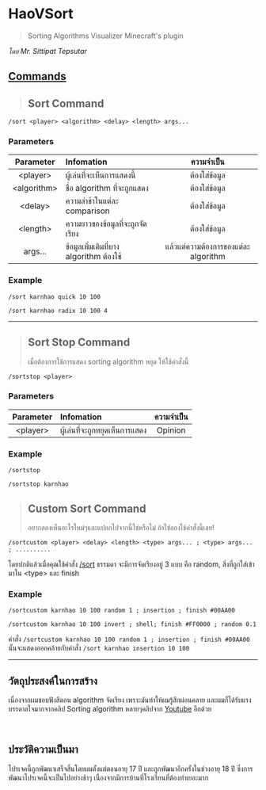 # HaoVSort

> Sorting Algorithms Visualizer Minecraft's plugin

_โดย Mr. Sittipat Tepsutar_

## [Commands](src/main/java/com/hao/haovsort/commands/Sort.java)
> ## Sort Command
```
/sort <player> <algorithm> <delay> <length> args...
```
### Parameters
|Parameter|Infomation|ความจำเป็น|
|:-:|:-|:-:|
|\<player\>|ผู้เล่นที่จะเห็นการแสดงนี้|ต้องใส่ข้อมูล|
|\<algorithm\>|ชื่อ algorithm ที่จะถูกแสดง|ต้องใส่ข้อมูล|
|\<delay\>|ความล่าช้าในแต่ละ comparison|ต้องใส่ข้อมูล|
|\<length\>|ความยาวของข้อมูลที่จะถูกจัดเรียง|ต้องใส่ข้อมูล|
|args...|ข้อมูลเพิ่มเติมที่บาง algorithm ต้องใช้|แล้วแต่ความต้องการของแต่ละ algorithm

### Example
```
/sort karnhao quick 10 100
```
```
/sort karnhao radix 10 100 4
```

<hr>

> ## Sort Stop Command
> เมื่อต้องการใช้การแสดง sorting algorithm หยุด ให้ใช้คำสั่งนี้
```
/sortstop <player>
```
### Parameters
|Parameter|Infomation|ความจำเป็น|
|:-:|:-|:-:|
|\<player\>|ผู้เล่นที่จะถูกหยุดเห็นการแสดง|Opinion|

### Example
```
/sortstop
```
```
/sortstop karnhao
```

> ## Custom Sort Command
> อยากลองเห็นอะไรใหม่ๆและแปลกไปจากนี้ใช่หรือไม่ ถ้าใช่ลองใช้คำสั่งนี้เลย!

```
/sortcustom <player> <delay> <length> <type> args... ; <type> args... ; ..........
```
โดยปกติแล้วเมื่อคุณใช้คำสั่ง [/sort](#sort-command) ธรรมดา จะมีการจัดเรียงอยู่ 3 แบบ คือ random, สิ่งที่ถูกใส่เข้ามาใน \<type\> และ finish

### Example
```
/sortcustom karnhao 10 100 random 1 ; insertion ; finish #00AA00
```
```
/sortcustom karnhao 10 100 invert ; shell; finish #FF0000 ; random 0.1
```

คำสั่ง `/sortcustom karnhao 10 100 random 1 ; insertion ; finish #00AA00` นั้นจะแสดงออกคล้ายกับคำสั่ง `/sort karnhao insertion 10 100`

<hr>


## วัตถุประสงค์ในการสร้าง
เนื่องจากผมชอบฟังสีตอน algorithm จัดเรียง เพราะมันทำให้ผมรู้สึกผ่อนคลาย และผมก็ได้รับแรงบรรดาลใจมากจากคลิป Sorting algorithm หลายๆคลิปจาก [Youtube](https://www.youtube.com/) อีกด้วย

<br>

## ประวัติความเป็นมา
โปรเจคนี้ถูกพัฒนาเสร็จสิ้นโดยผมตั้งแต่ตอนอายุ 17 ปี และถูกพัฒนาอีกครั้งในช่วงอายุ 18 ปี ซึ่งการพัฒนาโปรเจคนี้จะเป็นไปอย่างช้าๆ เนื่องจากมีการบ้านที่โรงเรียนที่ต้องทำเยอะมาก
